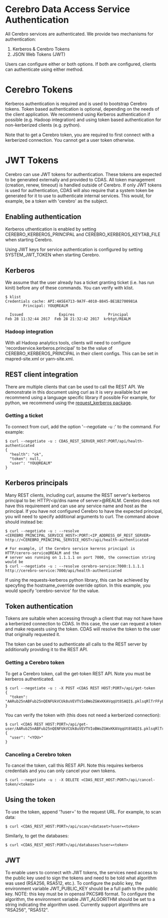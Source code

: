 # Cerebro Data Access Service Authentication

All Cerebro services are authenticated. We provide two mechanisms for authentication:

1. Kerberos & Cerebro Tokens
2. JSON Web Tokens (JWT)

Users can configure either or both options. If both are configured, clients can
authenticate using either method.

# Cerebro Tokens
Kerberos authentication is required and is used to bootstrap Cerebro tokens. Token
based authentication is optional, depending on the needs of the client application. We
recommend using Kerberos authentication if possible (e.g. Hadoop integration) and
using token based authentication for non-kerberized clients (e.g. python).

Note that to get a Cerebro token, you are required to first connect with a kerberized
connection. You cannot get a user token otherwise.

# JWT Tokens

Cerebro can use JWT tokens for authentication. These tokens are expected to be generated
externally and provided to CDAS. All token management (creation, renew, timeout) is
handled outside of Cerebro. If only JWT tokens is used for authentication, CDAS will also
require that a system token be generated for it to use to authenticate internal services.
This would, for example, be a token with 'cerebro' as the subject.


## Enabling authentication
Kerberos uthentication is enabled by setting CEREBRO_KERBEROS_PRINCIPAL and
CEREBRO_KERBEROS_KEYTAB_FILE when starting Cerebro.

Using JWT keys for service authentication is configured by setting SYSTEM_JWT_TOKEN
when starting Cerebro.

## Kerberos
We assume that the user already has a ticket granting ticket (i.e. has run kinit) before
any of these commands. You can verify with klist.

```shell
$ klist
Credentials cache: API:4A5E4713-9A7F-4010-8845-BE1B2700981A
        Principal: YOU@REALM

  Issued                Expires               Principal
Feb 28 11:32:44 2017  Feb 28 21:32:42 2017  krbtgt/REALM
```

### Hadoop integration
With all Hadoop analytics tools, clients will need to configure
'recordservice.kerberos.principal' to be the value of CEREBRO_KERBEROS_PRINCIPAL in their
client configs. This can be set in mapred-site.xml or yarn-site.xml.

## REST client integration
There are multiple clients that can be used to call the REST API. We demonstrate
in this document using curl as it is very available but we recommend using a language
specific library if possible For example, for python, we recommend using the
[request_kerberos package](https://github.com/requests/requests-kerberos).


### Getting a ticket
To connect from curl, add the option '--negotiate -u :' to the command. For example:
```shell
$ curl --negotiate -u : CDAS_REST_SERVER_HOST:PORT/api/health-authenticated
{
  "health": "ok",
  "token": null,
  "user": "YOU@REALM"
}
```

## Kerberos principals
Many REST clients, including curl, assume the REST server's kerberos principal to
be: HTTP/<ip/dns name of server>@REALM. Cerebro does not have this requirement and
can use any service name and host as the principal. If you have not configured
Cerebro to have the expected principal, you will need to specify additional
arguments to curl. The command above should instead be:
```
$ curl --negotiate -u : --resolve <CEREBRO_PRINCIPAL_SERVICE_HOST>:PORT:<IP_ADDRESS_OF_REST_SERVER> http://<CEREBRO_PRINCIPAL_SERVICE_HOST>/api/health-authenticated

# For example, if the Cerebro service kereros principal is HTTP/cerero-service@REALM and the 
# server was running on 1.1.1.1 on port 7000, the connection string would be
$ curl --negotiate -u : --resolve cerebro-service:7000:1.1.1.1 http://cerebro-service:7000/api/health-authenticated
```

If using the requests-kerberos python library, this can be achieved by specyfing the
hostname_override override option. In this example, you would specify 'cerebro-service'
for the value.

## Token authentication
Tokens are suitable when accessing through a client that may not have have a kerberized
connection to CDAS. In this case, the user can request a token and make requests
using the token. CDAS will resolve the token to the user that originally requested it.

The token can be used to authenticate all calls to the REST server by additionally
providing it to the REST API.

### Getting a Cerebro token
To get a Cerebro token, call the get-token REST API. Note you must be kerberos authenticated.

```shell
$ curl --negotiate -u : -X POST <CDAS REST HOST:PORT>/api/get-token
{
  "token": "AARub25nABFub25nQENFUkVCUk8uVEVTVIoBWoZGWxKKAVqqUt8SAQI$.pklsqRlTrFFyEPSHVjItxqBrZ28$"
}
```

You can verify the token with (this does not need a kerberized connection):
```shell
$ curl <CDAS REST HOST:PORT>/api/get-user/AARub25nABFub25nQENFUkVCUk8uVEVTVIoBWoZGWxKKAVqqUt8SAQI$.pklsqRlTrFFyEPSHVjItxqBrZ28$
{
  "user": "<YOU>"
}
```

### Canceling a Cerebro token
To cancel the token, call this REST API. Note this requires kerberos credentials and
you can only cancel your own tokens.
```shell
$ curl --negotiate -u : -X DELETE <CDAS_REST_HOST:PORT>/api/cancel-token/<token>
```


## Using the token
To use the token, append '?user=<token>' to the request URL. For example, to scan data:
```shell
$ curl <CDAS_REST_HOST:PORT>/api/scan/<dataset>?user=<token>
```
Similarly, to get the databases:
```shell
$ curl <CDAS_REST_HOST:PORT>/api/databases?user=<token>
```


## JWT
To enable users to connect with JWT tokens, the services need access to the public key used
to sign the tokens and need to be told what algorithm was used (RSA256, RSA512, etc.).
To configure the public key, the environment variable JWT_PUBLIC_KEY should be a full path to the
public key. NOTE: this key must be in openssl PKCS#8 format.
To configure the algorithm, the environment variable JWT_ALGORITHM should be set to a string indicating
the algorithm used. Currently support algorithms are "RSA256", "RSA512".
